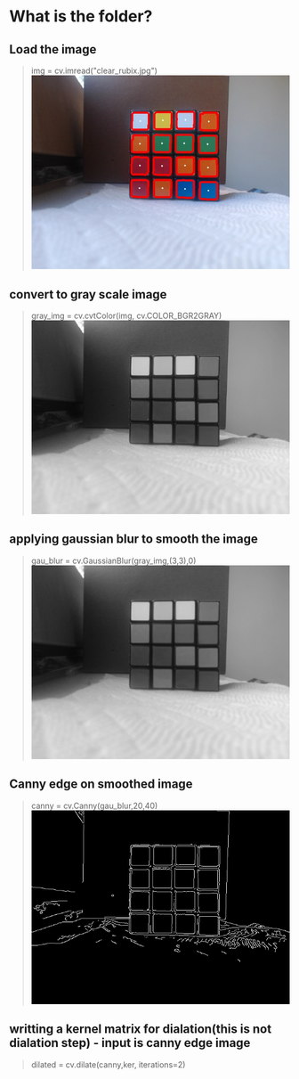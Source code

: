 # What is the folder?
## Load the image
> img = cv.imread("clear_rubix.jpg")
![Rubix Cube ](countour_area/rubix_center.jpg)
## convert to gray scale image
> gray_img = cv.cvtColor(img, cv.COLOR_BGR2GRAY)
![Rubix Cube ](countour_area/rubix_grey.jpg)
## applying gaussian blur to smooth the image
> gau_blur = cv.GaussianBlur(gray_img,(3,3),0)
![Rubix Cube ](countour_area/rubix_gau_blur.jpg)
## Canny edge on smoothed image
> canny = cv.Canny(gau_blur,20,40)
![Rubix Cube ](countour_area/rubix_canny.jpg)
## writting a kernel matrix for dialation(this is not dialation step) - input is canny edge image
> dilated = cv.dilate(canny,ker, iterations=2)
